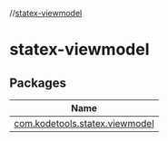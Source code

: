 //[statex-viewmodel](index.md)

# statex-viewmodel

## Packages

| Name |
|---|
| [com.kodetools.statex.viewmodel](statex-viewmodel/com.kodetools.statex.viewmodel/index.md) |
